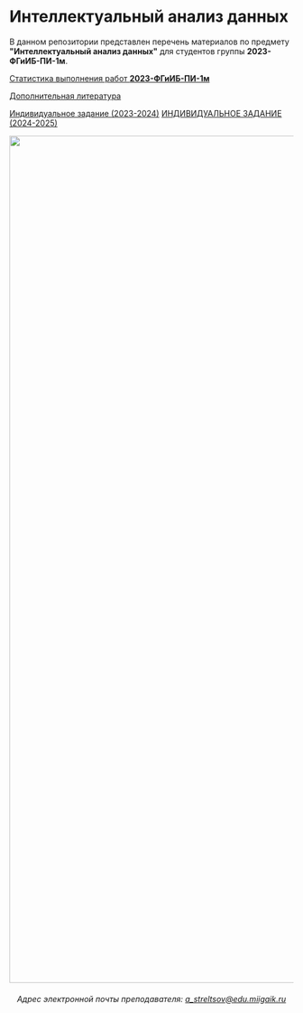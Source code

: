 # Интеллектуальный анализ данных

В данном репозитории представлен перечень материалов по предмету **"Интеллектуальный анализ данных"** для студентов группы **2023-ФГиИБ-ПИ-1м**.

[Статистика выполнения работ **2023-ФГиИБ-ПИ-1м**](https://docs.google.com/spreadsheets/d/1WRJnxZSJh88zuMht73nq2yUTefZHyAh2ehw-FnQSAAQ/edit?gid=1761023625#gid=1761023625)  

[Дополнительная литература](https://cloud.mail.ru/public/veX3/Aasf7g7U8)

[Индивидуальное задание (2023-2024)](https://colab.research.google.com/drive/1MoAUgcCaWWJ-c-Rq7Gcc1QmC_PYnyPVd?usp=sharing)
[ИНДИВИДУАЛЬНОЕ ЗАДАНИЕ (2024-2025)](https://colab.research.google.com/drive/1IIE3vV2Vks1J2GCi9-psqR-sbJ_FUhoA?usp=sharing)

<div id="header" align="center">
<!--   <img src="https://i.gifer.com/74pZ.gif" width="150"/> -->
  <img src="https://i.pinimg.com/originals/fb/47/4b/fb474b70b4092f95c379e633ca58d27c.gif" width="1500"/>
<!--   <img src="https://media0.giphy.com/media/v1.Y2lkPTc5MGI3NjExdGdoYmNtamZybXRldXU4bjI0ZnFienhodnVtZHVqbzVvNTJ4MXdxYiZlcD12MV9pbnRlcm5hbF9naWZfYnlfaWQmY3Q9Zw/UcK7JalnjCz0k/giphy.gif" width="125"/>
</div> -->

###### Адрес электронной почты преподавателя: a_streltsov@edu.miigaik.ru
